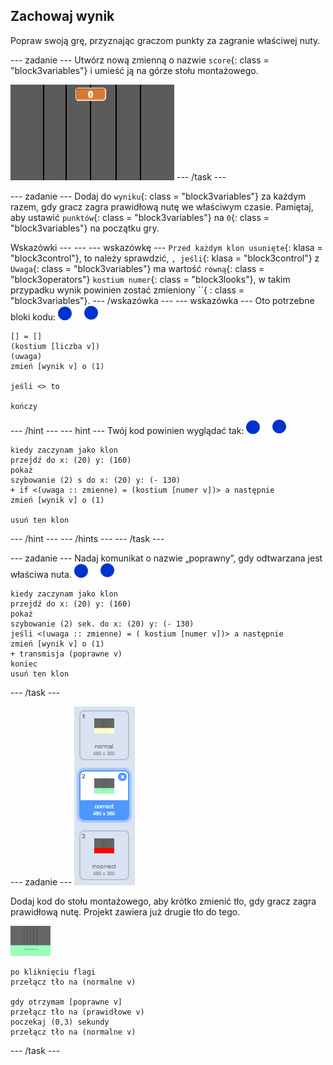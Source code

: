 ## Zachowaj wynik

Popraw swoją grę, przyznając graczom punkty za zagranie właściwej nuty.

\--- zadanie \--- Utwórz nową zmienną o nazwie `score`{: class = "block3variables"} i umieść ją na górze stołu montażowego.

![Dodaj wynik](images/add-score.png) \--- /task \---

\--- zadanie \--- Dodaj do `wyniku`{: class = "block3variables"} za każdym razem, gdy gracz zagra prawidłową nutę we właściwym czasie. Pamiętaj, aby ustawić `punktów`{: class = "block3variables"} na `0`{: class = "block3variables"} na początku gry.

Wskazówki \--- \--- \--- wskazówkę \--- `Przed każdym klon usunięte`{: klasa = "block3control"}, to należy sprawdzić, `, jeśli`{: klasa = "block3control"} z `Uwaga`{: class = "block3variables"} ma wartość `równą`{: class = "block3operators"} `kostium numer`{: class = "block3looks"}, w takim przypadku wynik powinien zostać zmieniony ``{ : class = "block3variables"}. \--- /wskazówka \--- \--- wskazówka \--- Oto potrzebne bloki kodu: ![Uwaga](images/note-sprite.png)

```blocks3
[] = []
(kostium [liczba v])
(uwaga)
zmień [wynik v] o (1)

jeśli <> to

kończy
```

\--- /hint \--- \--- hint \--- Twój kod powinien wyglądać tak: ![Uwaga](images/note-sprite.png)

```blocks3
kiedy zaczynam jako klon
przejdź do x: (20) y: (160)
pokaż
szybowanie (2) s do x: (20) y: (- 130)
+ if <(uwaga :: zmienne) = (kostium [numer v])> a następnie
zmień [wynik v] o (1)

usuń ten klon
```

\--- /hint \--- \--- /hints \--- \--- /task \---

\--- zadanie \--- Nadaj komunikat o nazwie „poprawny”, gdy odtwarzana jest właściwa nuta. ![Uwaga](images/note-sprite.png)

```blocks3
kiedy zaczynam jako klon
przejdź do x: (20) y: (160)
pokaż
szybowanie (2) sek. do x: (20) y: (- 130)
jeśli <(uwaga :: zmienne) = ( kostium [numer v])> a następnie
zmień [wynik v] o (1)
+ transmisja (poprawne v)
koniec
usuń ten klon
```

\--- /task \---

\--- zadanie \--- ![Prawidłowe tło sceny](images/correct-costume.png)

Dodaj kod do stołu montażowego, aby krótko zmienić tło, gdy gracz zagra prawidłową nutę. Projekt zawiera już drugie tło do tego.

![scena](images/stage.png)

```blocks3
po kliknięciu flagi
przełącz tło na (normalne v)

gdy otrzymam [poprawne v]
przełącz tło na (prawidłowe v)
poczekaj (0,3) sekundy
przełącz tło na (normalne v)
```

\--- /task \---